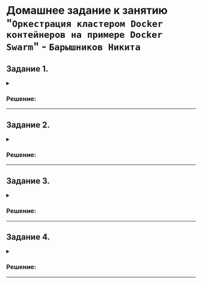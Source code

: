 # Домашнее задание к занятию "`Оркестрация кластером Docker контейнеров на примере Docker Swarm`" - `Барышников Никита`


## Задание 1.
<details>
	<summary></summary>
      <br>

Дайте письменые ответы на вопросы:

- В чём отличие режимов работы сервисов в Docker Swarm-кластере: replication и global?
- Какой алгоритм выбора лидера используется в Docker Swarm-кластере?
- Что такое Overlay Network?

</details>

### Решение:



---

## Задание 2.
<details>
	<summary></summary>
      <br>

Создайте ваш первый Docker Swarm-кластер в Яндекс Облаке.

Чтобы получить зачёт, предоставьте скриншот из терминала (консоли) с выводом команды:
```
docker node ls
```

</details>

### Решение:



---

## Задание 3.
<details>
	<summary></summary>
      <br>

Создайте ваш первый, готовый к боевой эксплуатации кластер мониторинга, состоящий из стека микросервисов.

Чтобы получить зачёт, предоставьте скриншот из терминала (консоли), с выводом команды:
```
docker service ls
```

</details>

### Решение:



---

## Задание 4.
<details>
	<summary></summary>
      <br>

Выполните на лидере Docker Swarm-кластера команду, указанную ниже, и дайте письменное описание её функционала — что она делает и зачем нужна:
```
# см.документацию: https://docs.docker.com/engine/swarm/swarm_manager_locking/
docker swarm update --autolock=true
```

</details>

### Решение:



---